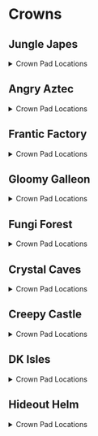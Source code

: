 # Crowns 

## Jungle Japes
<details>
<summary>Crown Pad Locations</summary>

| Map | Name | Logic |
| --- | ---- | ----- |
| Jungle Japes | Jungle Japes: Near Funky |  | 
| Jungle Japes | Jungle Japes: On Tree (Starting Area) |  | 
| Jungle Japes | Jungle Japes: Diddy Cavern |  | 
| Jungle Japes | Jungle Japes: Painting Hill | (l.handstand and l.islanky) or l.CanMoonkick() or ((l.phasewalk or l.generalclips) and (l.istiny or l.isdiddy)) | 
| Jungle Japes | Jungle Japes: Shellhive Island |  | 
| Jungle Japes | Jungle Japes: Near Stump |  | 
| Jungle Japes | Jungle Japes: Near Log |  | 
| Jungle Japes | Jungle Japes: Vine Pit |  | 
| Jungle Japes | Jungle Japes: Lanky Alcove Hill | (l.handstand and l.lanky) or (l.phasewalk and (l.isdiddy or l.istiny)) | 
| Jungle Japes | Jungle Japes: Fairy Pool |  | 
| Jungle Japes | Jungle Japes: Behind Lanky Hut |  | 
| Jungle Japes | Jungle Japes: Behind DK Hut |  | 
| Jungle Japes | Jungle Japes: Behind Storm Area Shop |  | 
| Jungle Japes | Jungle Japes: Minecart Alcove |  | 
| Jungle Japes | Jungle Japes: Near High Shop |  | 
| Jungle Japes | Jungle Japes: Near Kong Cage |  | 
| Jungle Japes | Jungle Japes: Near Cannon Platform |  | 
| Jungle Japes | Jungle Japes: In T&S Alcove |  | 
| Jungle Japes | Jungle Japes: Lower River |  | 
| Japes Under Ground | Jungle Japes - Underground: Behind Cannon |  | 
| Japes Under Ground | Jungle Japes - Underground: Near Vines |  | 
| Japes Lanky Cave | Jungle Japes - Painting Room: Near Peg |  | 
| Japes Mountain | Jungle Japes - Mountain: Near Entrance (Ground) |  | 
| Japes Mountain | Jungle Japes - Mountain: Near Entrance (High) |  | 
| Japes Mountain | Jungle Japes - Mountain: On Barrel |  | 
| Japes Mountain | Jungle Japes - Mountain: Near HiLo Machine | (l.charge or l.phasewalk) and l.diddy | 
| Japes Mountain | Jungle Japes - Mountain: Under Conveyor | (l.CanSlamSwitch(Levels.JungleJapes, 1) or l.phasewalk) and l.diddy | 
| Japes Tiny Hive | Jungle Japes - Shell: Main Room |  | 
| Japes Tiny Hive | Jungle Japes - Shell: 1st Room |  | 
| Japes Tiny Hive | Jungle Japes - Shell: 3rd Room | (l.CanSlamSwitch(Levels.JungleJapes, 1) or l.phasewalk) and l.tiny | 
</details>

## Angry Aztec
<details>
<summary>Crown Pad Locations</summary>

| Map | Name | Logic |
| --- | ---- | ----- |
| Aztec Tiny Temple | Angry Aztec - Tiny Temple: Vulture Room | l.CanSlamSwitch(Levels.AngryAztec, 1) and l.grape and l.islanky | 
| Aztec Tiny Temple | Angry Aztec - Tiny Temple: Starting Room (Low) |  | 
| Aztec Tiny Temple | Angry Aztec - Tiny Temple: Starting Room (High) | l.CanSlamSwitch(Levels.AngryAztec, 1) and l.diddy | 
| Aztec Tiny Temple | Angry Aztec - Tiny Temple: Kong Free Room |  | 
| Angry Aztec | Angry Aztec: Blueprint Room | l.phasewalk or (l.coconut and ((l.strongKong and l.isdonkey) or (l.twirl and l.istiny))) | 
| Angry Aztec | Angry Aztec: Oasis |  | 
| Angry Aztec | Angry Aztec: Behind Tiny Temple |  | 
| Angry Aztec | Angry Aztec: On Tiny Temple | (l.jetpack and l.diddy) or l.CanMoonkick() | 
| Angry Aztec | Angry Aztec: Near Oasis Shop |  | 
| Angry Aztec | Angry Aztec: Near Hunky Chunky Barrel |  | 
| Angry Aztec | Angry Aztec: Next to Chunky Cage (1) |  | 
| Angry Aztec | Angry Aztec: Next to Chunky Cage (2) |  | 
| Angry Aztec | Angry Aztec: Near Llama Temple (Left) |  | 
| Angry Aztec | Angry Aztec: Near Llama Temple (Right) |  | 
| Angry Aztec | Angry Aztec: On Llama Temple | (l.jetpack and l.diddy) or l.CanMoonkick() | 
| Angry Aztec | Angry Aztec: Near Snoop Tunnel Shop |  | 
| Angry Aztec | Angry Aztec: On 5-Door Temple | (l.jetpack and l.diddy) or l.CanMoonkick() | 
| Angry Aztec | Angry Aztec: Near Snoop Tunnel Exterior Warp |  | 
| Angry Aztec | Angry Aztec: Near Vulture Cage | l.vines or (l.jetpack and l.diddy)) | 
| Angry Aztec | Angry Aztec: Under Vulture Cage |  | 
| Angry Aztec | Angry Aztec: Near Gong Tower |  | 
| Angry Aztec | Angry Aztec: Snoop Tunnel |  | 
| Aztec Donkey5DTemple | Angry Aztec - DK 5DT: Dead End | (l.coconut and l.isdonkey) or l.phasewalk | 
| Aztec Diddy5DTemple | Angry Aztec - Diddy 5DT: Dead End | (l.peanut and l.isdiddy) or l.phasewalk | 
| Aztec Lanky5DTemple | Angry Aztec - Lanky 5DT: Dead End | (l.grape and l.islanky) or l.phasewalk | 
| Aztec Lanky5DTemple | Angry Aztec - Lanky 5DT: Near Vanilla Balloon | (l.grape and l.islanky) or l.phasewalk | 
| Aztec Tiny5DTemple | Angry Aztec - Tiny 5DT: Dead End | (l.feather and l.istiny) or l.phasewalk | 
| Aztec Chunky5DTemple | Angry Aztec - Chunky 5DT: Path Split (1) | (l.pineapple and l.ischunky) or l.phasewalk | 
| Aztec Chunky5DTemple | Angry Aztec - Chunky 5DT: Path Split (2) | (l.pineapple and l.ischunky) or l.phasewalk | 
| Aztec Llama Temple | Angry Aztec - Llama Temple: Llama Right |  | 
| Aztec Llama Temple | Angry Aztec - Llama Temple: Llama Left |  | 
| Aztec Llama Temple | Angry Aztec - Llama Temple: Matching Room | (l.grape and l.lanky) or l.phasewalk | 
| Aztec Llama Temple | Angry Aztec - Llama Temple: Snoop Switch |  | 
| Aztec Llama Temple | Angry Aztec - Llama Temple: Lava Room |  | 
</details>

## Frantic Factory
<details>
<summary>Crown Pad Locations</summary>

| Map | Name | Logic |
| --- | ---- | ----- |
| Frantic Factory | Frantic Factory: Under R&D Grate (1) | l.grab and l.donkey, is_vanilla=True | 
| Frantic Factory | Frantic Factory: Foyer Carpet |  | 
| Frantic Factory | Frantic Factory: Foyer far left |  | 
| Frantic Factory | Frantic Factory: Near Hatch |  | 
| Frantic Factory | Frantic Factory: Hatch Pole Center |  | 
| Frantic Factory | Frantic Factory: Hatch Pole Bottom |  | 
| Frantic Factory | Frantic Factory: Production Room Lower Section |  | 
| Frantic Factory | Frantic Factory: Under High Conveyors |  | 
| Frantic Factory | Frantic Factory: Past Tiny Production Bonus | l.twirl and l.tiny) | 
| Frantic Factory | Frantic Factory: On Production outside box |  | 
| Frantic Factory | Frantic Factory: Storage Room Corner |  | 
| Frantic Factory | Frantic Factory: Cranky/Candy Room |  | 
| Frantic Factory | Frantic Factory: Dark Room | (l.punch and l.chunky) or l.phasewalk) | 
| Frantic Factory | Frantic Factory: Arcade Room Bench |  | 
| Frantic Factory | Frantic Factory: Snide's Room |  | 
| Frantic Factory | Frantic Factory: Right Corridor |  | 
| Frantic Factory | Frantic Factory: Number Game |  | 
| Frantic Factory | Frantic Factory: Under Block Tower Stairs |  | 
| Frantic Factory | Frantic Factory: Block Tower Lower Bonus |  | 
| Frantic Factory | Frantic Factory: Funky's Room |  | 
| Frantic Factory | Frantic Factory: Near Funky's |  | 
| Frantic Factory | Frantic Factory: Near Car Race | (l.mini and l.istiny) or l.phasewalk) | 
| Frantic Factory | Frantic Factory: Under R&D Grate (2) | (l.grab and l.donkey) or l.phasewalk or l.generalclips | 
| Factory Crusher | Frantic Factory - Crusher: Central Safehaven | (l.strongKong and l.isdonkey) or l.phasewalk or l.generalclips | 
| Factory Power Hut | Frantic Factory - Power Shed: Corner |  | 
</details>

## Gloomy Galleon
<details>
<summary>Crown Pad Locations</summary>

| Map | Name | Logic |
| --- | ---- | ----- |
| Gloomy Galleon | Gloomy Galleon: Under Cranky | (l.punch and l.chunky) or l.phasewalk | 
| Gloomy Galleon | Gloomy Galleon: Near Chest Cannon (1) |  | 
| Gloomy Galleon | Gloomy Galleon: Near Chest Cannon (2) |  | 
| Gloomy Galleon | Gloomy Galleon: Near Chest GB Tunnel |  | 
| Gloomy Galleon | Gloomy Galleon: Near Chest GB |  | 
| Gloomy Galleon | Gloomy Galleon: Left of Cranky |  | 
| Gloomy Galleon | Gloomy Galleon: Near Bridge Warp 3 |  | 
| Gloomy Galleon | Gloomy Galleon: On Lighthouse Platform (Rocketbarrel) |  | 
| Gloomy Galleon | Gloomy Galleon: On Lighthouse Platform (Baboon Blast) |  | 
| Gloomy Galleon | Gloomy Galleon: On Rocketbarrel platform |  | 
| Gloomy Galleon | Gloomy Galleon: Blueprint Alcove |  | 
| Gloomy Galleon | Gloomy Galleon: Behind Snide's |  | 
| Gloomy Galleon | Gloomy Galleon: On Gold Tower |  | 
| Galleon Sick Bay | Gloomy Galleon - Seasick Ship: Left of Cannon |  | 
| Galleon Sick Bay | Gloomy Galleon - Seasick Ship: Right of Cannon |  | 
| Galleon Sick Bay | Gloomy Galleon - Seasick Ship: Behind Spinning Barrels | (l.punch and l.ischunky) or l.phasewalk | 
| Galleon Lighthouse | Gloomy Galleon - Lighthouse: Bottom Left |  | 
| Galleon Lighthouse | Gloomy Galleon - Lighthouse: Back Right |  | 
</details>

## Fungi Forest
<details>
<summary>Crown Pad Locations</summary>

| Map | Name | Logic |
| --- | ---- | ----- |
| Fungi Forest | Fungi Forest: Giant Mushroom High Ladder Platform | Events.Night in l.Events or l.advanced_platforming | 
| Fungi Forest | Fungi Forest: Near Well |  | 
| Fungi Forest | Fungi Forest: Behind Clock |  | 
| Fungi Forest | Fungi Forest: In front of Clock |  | 
| Fungi Forest | Fungi Forest: Near Blue Tunnel |  | 
| Fungi Forest | Fungi Forest: Near Snide's HQ |  | 
| Fungi Forest | Fungi Forest: Behind Diddy Barn |  | 
| Fungi Forest | Fungi Forest: Left of Diddy Barn |  | 
| Fungi Forest | Fungi Forest: Near Mill Tag |  | 
| Fungi Forest | Fungi Forest: Near Well Exit |  | 
| Fungi Forest | Fungi Forest: Near Winch |  | 
| Fungi Forest | Fungi Forest: Near Mill Punch Door |  | 
| Fungi Forest | Fungi Forest: En route to DK Barn |  | 
| Fungi Forest | Fungi Forest: Right of DK Barn |  | 
| Fungi Forest | Fungi Forest: Far Right of DK Barn |  | 
| Fungi Forest | Fungi Forest: Behind DK Barn |  | 
| Fungi Forest | Fungi Forest: Far Left of DK Barn |  | 
| Fungi Forest | Fungi Forest: Near DK Barn |  | 
| Fungi Forest | Fungi Forest: Near Funky's |  | 
| Fungi Forest | Fungi Forest: Near Beanstalk Area Entrance |  | 
| Fungi Forest | Fungi Forest: Near Beanstalk |  | 
| Fungi Forest | Fungi Forest: Near Beanstalk Mini Monkey |  | 
| Fungi Forest | Fungi Forest: Near Giant Mushroom |  | 
| Fungi Forest | Fungi Forest: Near Yellow Tunnel |  | 
| Fungi Forest | Fungi Forest: Near Cranky |  | 
| Fungi Forest | Fungi Forest: Near Lower Baboon Blast Ladder |  | 
| Fungi Forest | Fungi Forest: Above Upper Baboon Blast Ladder |  | 
| Fungi Forest | Fungi Forest: Highest Giant Mushroom Platform |  | 
| Fungi Forest | Fungi Forest: Behind Rabbit |  | 
| Fungi Forest | Fungi Forest: Under Owl Tree |  | 
| Fungi Forest | Fungi Forest: Near Owl Rocketbarrel (1) |  | 
| Fungi Forest | Fungi Forest: Near Owl Rocketbarrel (2) |  | 
| Fungi Forest | Fungi Forest: On Mill |  | 
| Forest Anthill | Fungi Forest - Anthill: Orange Platform |  | 
| Forest Winch Room | Fungi Forest - Winch Room: Opposite Entrance |  | 
| Forest Thornvine Barn | Fungi Forest - DK Barn: Near Entrance |  | 
| Forest Thornvine Barn | Fungi Forest - DK Barn: Near Ladder |  | 
| Forest Mill Front | Fungi Forest - Mill Front: Near Conveyor |  | 
| Forest Mill Front | Fungi Forest - Mill Front: Near Mini Monkey |  | 
| Forest Giant Mushroom | Fungi Forest - Giant Mushroom: Near Tiny Bonus |  | 
| Forest Giant Mushroom | Fungi Forest - Giant Mushroom: Near Gun Switches |  | 
| Forest Giant Mushroom | Fungi Forest - Giant Mushroom: Near Bottom Cannon |  | 
| Forest Giant Mushroom | Fungi Forest - Giant Mushroom: Near Night Door Vines |  | 
| Forest Giant Mushroom | Fungi Forest - Giant Mushroom: On Top Viney Platform |  | 
| Forest Mill Attic | Fungi Forest - Mill Attic: Near Box |  | 
| Forest Lanky Zingers Room | Fungi Forest - Mushroom Leap: Opposite Entrance |  | 
| Forest Lanky Mushrooms Room | Fungi Forest - Mushroom Slam: Opposite Entrance |  | 
| Forest Chunky Face Room | Fungi Forest - Face Puzzle: Near Puzzle |  | 
| Forest Mill Back | Fungi Forest - Mill Rear: Near Thatch |  | 
| Forest Spider | Fungi Forest - Spider: Opposite Entrance |  | 
</details>

## Crystal Caves
<details>
<summary>Crown Pad Locations</summary>

| Map | Name | Logic |
| --- | ---- | ----- |
| Crystal Caves | Crystal Caves: In Tiny Ice Shield | (l.monkeyport and l.mini and l.twirl and l.tiny) or l.CanPhaseswim() | 
| Crystal Caves | Crystal Caves: In Chunky Ice Shield | Events.CavesLargeBoulderButton in l.Events or l.CanPhaseswim() or l.generalclips | 
| Crystal Caves | Crystal Caves: On 5DI Pillar | (l.jetpack and l.isdiddy) or (l.twirl and l.istiny) | 
| Crystal Caves | Crystal Caves: In Hidden Bonus Room |  | 
| Crystal Caves | Crystal Caves: In Giant Boulder Room |  | 
| Crystal Caves | Crystal Caves: In front of Cranky |  | 
| Crystal Caves | Crystal Caves: Near Ice Castle Tag (1) |  | 
| Crystal Caves | Crystal Caves: Near Ice Castle Tag (2) |  | 
| Crystal Caves | Crystal Caves: Near Ice Castle Tag (3) |  | 
| Crystal Caves | Crystal Caves: On Ice Castle | (l.balloon and l.islanky) or (l.jetpack and l.isdiddy) or l.advanced_platforming | 
| Crystal Caves | Crystal Caves: Near Small Boulder |  | 
| Crystal Caves | Crystal Caves: Near Snide's HQ |  | 
| Crystal Caves | Crystal Caves: Under Small Boulder |  | 
| Crystal Caves | Crystal Caves: Near Gorilla Gone Room |  | 
| Crystal Caves | Crystal Caves: In Gorilla Gone Room | l.punch and l.chunky) | 
| Crystal Caves | Crystal Caves: Near Kasplat Spire |  | 
| Crystal Caves | Crystal Caves: Near Funky's |  | 
| Crystal Caves | Crystal Caves: Hidden Kasplat Room |  | 
| Crystal Caves | Crystal Caves: Near 1DC Headphones |  | 
| Crystal Caves | Crystal Caves: Near Rotating Room (1) |  | 
| Crystal Caves | Crystal Caves: Near Rotating Room (2) |  | 
| Crystal Caves | Crystal Caves: High Cabin Kasplat Platform |  | 
| Crystal Caves | Crystal Caves: Near Rotating Room Rocketbarrel |  | 
| Crystal Caves | Crystal Caves: Near Tiny 5DC |  | 
| Crystal Caves | Crystal Caves: Near Diddy Upper 5DC |  | 
| Caves Rotating Cabin | Crystal Caves - Rotating Room: Left Portion | l.Slam and l.isdonkey | 
| Caves Donkey Igloo | Crystal Caves - DK 5DI: Behind Maze |  | 
| Caves Lanky Igloo | Crystal Caves - Lanky 5DI: High Platform | l.balloon and l.islanky) | 
| Caves Tiny Igloo | Crystal Caves - Tiny 5DI: Opposite Entrance |  | 
| Caves Lanky Cabin | Crystal Caves - Lanky 1DC: Carpet |  | 
| Caves Chunky Cabin | Crystal Caves - Chunky 5DC: Back Left Corner |  | 
| Caves Diddy Upper Cabin | Crystal Caves - Diddy Upper 5DC: Right |  | 
| Caves Donkey Cabin | Crystal Caves - DK 5DC: Opposite Entrance |  | 
| Caves Tiny Cabin | Crystal Caves - Tiny Cabin: Interior |  | 
</details>

## Creepy Castle
<details>
<summary>Crown Pad Locations</summary>

| Map | Name | Logic |
| --- | ---- | ----- |
| Castle Greenhouse | Creepy Castle - Greenhouse: Center |  | 
| Castle Greenhouse | Creepy Castle - Greenhouse: Dead End (1) |  | 
| Castle Greenhouse | Creepy Castle - Greenhouse: Dead End (2) |  | 
| Castle Greenhouse | Creepy Castle - Greenhouse: GB Box |  | 
| Castle Greenhouse | Creepy Castle - Greenhouse: Dead End (3) |  | 
| Creepy Castle | Creepy Castle: Near Tree |  | 
| Creepy Castle | Creepy Castle: Near Crypt Entrance (1) |  | 
| Creepy Castle | Creepy Castle: Near Crypt Entrance (2) |  | 
| Creepy Castle | Creepy Castle: Near Crypt Entrance (3) |  | 
| Creepy Castle | Creepy Castle: Near Dungeon Tunnel Steps |  | 
| Creepy Castle | Creepy Castle: Near Dungeon Tunnel |  | 
| Creepy Castle | Creepy Castle: Near Kasplat Pole |  | 
| Creepy Castle | Creepy Castle: Near Lower Rocketbarrel |  | 
| Creepy Castle | Creepy Castle: Near Lower Tag Barrel |  | 
| Creepy Castle | Creepy Castle: Near Headphones |  | 
| Creepy Castle | Creepy Castle: Near Drawbridge Exit |  | 
| Creepy Castle | Creepy Castle: Near Cranky |  | 
| Creepy Castle | Creepy Castle: Near Shed |  | 
| Creepy Castle | Creepy Castle: Near Wind Tower (1) |  | 
| Creepy Castle | Creepy Castle: Near Snide's HQ |  | 
| Creepy Castle | Creepy Castle: On Wind Tower | l.jetpack and l.isdiddy) | 
| Castle Ballroom | Creepy Castle - Ballroom: Near Left Candle |  | 
| Castle Ballroom | Creepy Castle - Ballroom: Near Right Candle |  | 
| Castle Dungeon | Creepy Castle - Dungeon: Near Diddy Room Entrance |  | 
| Castle Dungeon | Creepy Castle - Dungeon: DK Dungeon Room | (l.CanSlamSwitch(Levels.CreepyCastle, 3) and l.donkey) or l.phasewalk | 
| Castle Shed | Creepy Castle - Shed: Near Entrance |  | 
| Castle Lower Cave | Creepy Castle - Crypt Hub: Lower Portion |  | 
| Castle Lower Cave | Creepy Castle - Crypt Hub: Behind Lanky Crypt |  | 
| Castle Lower Cave | Creepy Castle - Crypt Hub: Near Funky's |  | 
| Castle Crypt | Creepy Castle - Chunky Crypt: Near Coffin | (l.pineapple and l.ischunky) or l.phasewalk | 
| Castle Crypt | Creepy Castle - Diddy Crypt: Near Coffin | (l.peanut and l.isdiddy) or l.phasewalk | 
| Castle Mausoleum | Creepy Castle - Lanky Crypt: Lanky Tunnel |  | 
| Castle Upper Cave | Creepy Castle - Tunnel: Near Pit |  | 
| Castle Upper Cave | Creepy Castle - Tunnel: Near Candy's |  | 
| Castle Library | Creepy Castle - Library: Enemy Gauntlet Room |  | 
| Castle Library | Creepy Castle - Library: Flying Book Room | (l.CanSlamSwitch(Levels.CreepyCastle, 3) and l.isdonkey and (l.strongKong or l.settings.damage_amount == DamageAmount.default)) or l.phasewalk | 
| Castle Museum | Creepy Castle - Museum: Near Race |  | 
| Castle Museum | Creepy Castle - Museum: Behind Pillar | (l.monkeyport and l.istiny) or l.phasewalk | 
| Castle Museum | Creepy Castle - Museum: Main Room |  | 
| Castle Trash Can | Creepy Castle - Trash Can: Near Cheese |  | 
| Castle Tree | Creepy Castle - Tree: Starting Room |  | 
</details>

## DK Isles
<details>
<summary>Crown Pad Locations</summary>

| Map | Name | Logic |
| --- | ---- | ----- |
| Isles Snide Room | DK Isles - Snide's Room: Under Rock | l.chunky and l.barrels | 
| Fungi Forest Lobby | DK Isles - Fungi Lobby: Gorilla Gone Box | ((l.coconut and l.peanut and l.grape and l.feather and l.pineapple and l.donkey and l.diddy and l.lanky and l.tiny) or l.phasewalk) and l.chunky and l.gorillaGone | 
| Isles | DK Isles: Fungi Platform |  | 
| Isles | DK Isles: Waterfall Platform | (Events.IslesDiddyBarrelSpawn in l.Events and l.jetpack and l.isdiddy) or (l.advanced_platforming and (l.isdonkey or l.isdiddy or l.ischunky or (l.istiny and l.twirl))) | 
| Isles | DK Isles: Near Caves Lobby Tree (1) |  | 
| Isles | DK Isles: Near K. Rool |  | 
| Isles | DK Isles: Near Fungi Cannon |  | 
| Isles | DK Isles: Near Caves Lobby Tree (2) |  | 
| Isles | DK Isles: Front of Aztec Building |  | 
| Isles | DK Isles: Near K. Lumsy |  | 
| Isles | DK Isles: Near Monkeyport (1) |  | 
| Isles | DK Isles: Near Monkeyport (2) |  | 
| Isles | DK Isles: Under DK Caged GB |  | 
| Isles | DK Isles: Behind Factory Lobby Entrance |  | 
| Isles | DK Isles: Right of Factory Lobby Entrance |  | 
| Isles | DK Isles: Behind Helm Lobby Entrance |  | 
| Isles | DK Isles: Left Kroc Isle Arm |  | 
| Isles | DK Isles: Right Kroc Isle Arm |  | 
| Isles | DK Isles: Fairy Isle |  | 
| Isles | DK Isles: Small Island |  | 
| Jungle Japes Lobby | DK Isles - Japes Lobby: Near Portal |  | 
| Angry Aztec Lobby | DK Isles - Aztec Lobby: In Front of Feather Door |  | 
| Angry Aztec Lobby | DK Isles - Aztec Lobby: Behind Feather Door | (l.feather and l.tiny) or l.phasewalk | 
| Frantic Factory Lobby | DK Isles - Factory Lobby: Near Lever |  | 
| Frantic Factory Lobby | DK Isles - Factory Lobby: Above Portal | ((l.grab and l.donkey) or (l.advanced_platforming and (l.isdiddy or l.istiny or l.ischunky))) | 
| Gloomy Galleon Lobby | DK Isles - Galleon Lobby: Right of Portal |  | 
| Gloomy Galleon Lobby | DK Isles - Galleon Lobby: Left of Portal |  | 
| Crystal Caves Lobby | DK Isles - Caves Lobby: Right of Portal |  | 
| Crystal Caves Lobby | DK Isles - Caves Lobby: High Platform | (l.jetpack and l.isdiddy) or l.CanMoonkick() | 
| Crystal Caves Lobby | DK Isles - Caves Lobby: Blueprint Room | (l.punch and l.chunky) or l.phasewalk or l.ledgeclip | 
| Creepy Castle Lobby | DK Isles - Castle Lobby: Right of Entrance |  | 
| Creepy Castle Lobby | DK Isles - Castle Lobby: Left of Portal |  | 
| Hideout Helm Lobby | DK Isles - Helm Lobby: Bonus Platform | (l.vines and l.gorillaGone and l.ischunky) or (l.advanced_platforming and l.istiny and l.twirl) | 
| Training Grounds | DK Isles - Training Grounds: Far Mountain |  | 
| Training Grounds | DK Isles - Training Grounds: Near Mountain | (l.twirl and l.istiny) or (l.advanced_platforming and l.isdonkey) | 
| Training Grounds | DK Isles - Training Grounds: Rear Cave |  | 
| Training Grounds | DK Isles - Training Grounds: Banana Hoard | l.vines or l.CanMoonkick() | 
| Training Grounds | DK Isles - Training Grounds: Near Pool |  | 
| Banana Fairy Room | DK Isles - Fairy Island: Right of Queen |  | 
| Banana Fairy Room | DK Isles - Fairy Island: Behind Queen |  | 
| Banana Fairy Room | DK Isles - Fairy Island: Rareware Room | l.BananaFairies >= l.settings.rareware_gb_fairies and l.istiny | 
| KLumsy | DK Isles - K. Lumsy: Back Right |  | 
| KLumsy | DK Isles - K. Lumsy: Near Left |  | 
</details>

## Hideout Helm
<details>
<summary>Crown Pad Locations</summary>

| Map | Name | Logic |
| --- | ---- | ----- |
| Hideout Helm | Hideout Helm - Metal grate by Mini Monkey barrel | ( l.lanky and l.handstand and ((l.chunky and l.pineapple and l.vines) or l.phasewalk) and ( l.settings.helm_setting == HelmSetting.skip_all or ( Events.HelmDonkeyDone in l.Events and Events.HelmChunkyDone in l.Events and Events.HelmTinyDone in l.Events and Events.HelmLankyDone in l.Events and Events.HelmDiddyDone in l.Events ) ) ) | 
| Hideout Helm | Hideout Helm - Mini Monkey room right side | ( l.lanky and l.handstand and ((l.chunky and l.pineapple and l.vines) or l.phasewalk) and ( l.settings.helm_setting == HelmSetting.skip_all or ( Events.HelmDonkeyDone in l.Events and Events.HelmChunkyDone in l.Events and Events.HelmTinyDone in l.Events and Events.HelmLankyDone in l.Events and Events.HelmDiddyDone in l.Events ) ) ) | 
| Hideout Helm | Hideout Helm - Pineapple switch room in ammo alcove | ( l.lanky and l.handstand and l.settings.helm_setting == HelmSetting.skip_all or ( Events.HelmDonkeyDone in l.Events and Events.HelmChunkyDone in l.Events and Events.HelmTinyDone in l.Events and Events.HelmLankyDone in l.Events and Events.HelmDiddyDone in l.Events ) ) | 
| Hideout Helm | Hideout Helm - First room left of Tag barrel | ( l.settings.helm_setting == HelmSetting.skip_all or ( Events.HelmDonkeyDone in l.Events and Events.HelmChunkyDone in l.Events and Events.HelmTinyDone in l.Events and Events.HelmLankyDone in l.Events and Events.HelmDiddyDone in l.Events ) ) | 
| Hideout Helm | Hideout Helm - Top of Blast-o-Matic | ( l.jetpack and l.isdiddy and ( l.settings.helm_setting == HelmSetting.skip_all or ( Events.HelmDonkeyDone in l.Events and Events.HelmChunkyDone in l.Events and Events.HelmTinyDone in l.Events and Events.HelmLankyDone in l.Events and Events.HelmDiddyDone in l.Events ) ) ) | 
| Hideout Helm | Hideout Helm - Blast-o-Matic platform left side | ( l.settings.helm_setting == HelmSetting.skip_all or ( Events.HelmDonkeyDone in l.Events and Events.HelmChunkyDone in l.Events and Events.HelmTinyDone in l.Events and Events.HelmLankyDone in l.Events and Events.HelmDiddyDone in l.Events ) ) | 
| Hideout Helm | Hideout Helm - Blast-o-Matic platform right side | ( l.settings.helm_setting == HelmSetting.skip_all or ( Events.HelmDonkeyDone in l.Events and Events.HelmChunkyDone in l.Events and Events.HelmTinyDone in l.Events and Events.HelmLankyDone in l.Events and Events.HelmDiddyDone in l.Events ) ) | 
| Hideout Helm | Hideout Helm - Under K. Rool door | ( l.settings.helm_setting == HelmSetting.skip_all or ( Events.HelmDonkeyDone in l.Events and Events.HelmChunkyDone in l.Events and Events.HelmTinyDone in l.Events and Events.HelmLankyDone in l.Events and Events.HelmDiddyDone in l.Events ) ) | 
| Hideout Helm | Hideout Helm - Navigation room near terminals |  | 
| Hideout Helm | Hideout Helm - Navigation room near left window |  | 
| Hideout Helm | Hideout Helm - Navigation room near right window |  | 
| Hideout Helm | Hideout Helm - K. Rool room near kong faces | l.CrownDoorOpened() or l.generalclips | 
| Hideout Helm | Hideout Helm - K. Rool room in front of chair | l.CrownDoorOpened() or l.generalclips | 
</details>
